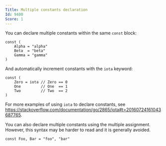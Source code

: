 ```yaml
---
Title: Multiple constants declaration
Id: 9400
Score: 1
---
```

You can declare multiple constants within the same `const` block:

    const (
        Alpha = "alpha"
        Beta  = "beta"
        Gamma = "gamma"
    )

And automatically increment constants with the `iota` keyword:

    const (
        Zero = iota // Zero == 0
        One         // One  == 1
        Two         // Two  == 2
    )

For more examples of using `iota` to declare constants, see https://stackoverflow.com/documentation/go/2865/iota#t=20160724161043687765.

You can also declare multiple constants using the multiple assignment. However, this syntax may be harder to read and it is generally avoided.

    const Foo, Bar = "foo", "bar"


